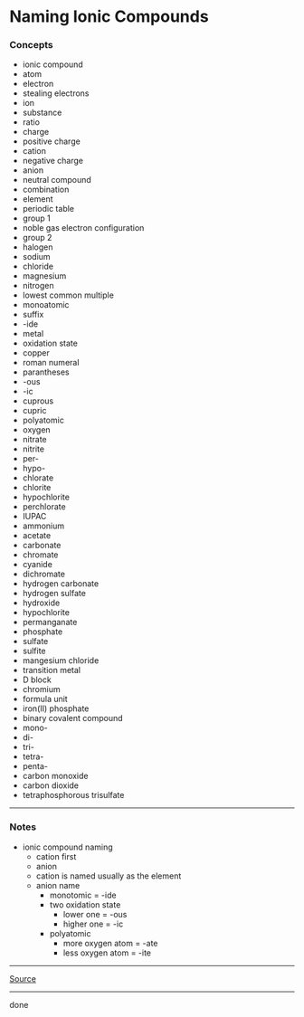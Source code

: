 # Naming Ionic Compounds

### Concepts

- ionic compound
- atom
- electron
- stealing electrons
- ion
- substance
- ratio
- charge
- positive charge
- cation
- negative charge
- anion
- neutral compound
- combination
- element
- periodic table
- group 1
- noble gas electron configuration
- group 2
- halogen
- sodium
- chloride
- magnesium
- nitrogen
- lowest common multiple
- monoatomic
- suffix
- -ide
- metal
- oxidation state
- copper
- roman numeral
- parantheses
- -ous
- -ic
- cuprous
- cupric
- polyatomic
- oxygen
- nitrate
- nitrite
- per-
- hypo-
- chlorate
- chlorite
- hypochlorite
- perchlorate
- IUPAC
- ammonium
- acetate
- carbonate
- chromate
- cyanide
- dichromate
- hydrogen carbonate
- hydrogen sulfate
- hydroxide
- hypochlorite
- permanganate
- phosphate
- sulfate
- sulfite
- mangesium chloride
- transition metal
- D block
- chromium
- formula unit
- iron(II) phosphate
- binary covalent compound
- mono-
- di-
- tri-
- tetra-
- penta-
- carbon monoxide
- carbon dioxide
- tetraphosphorous trisulfate

---

### Notes

- ionic compound naming
    - cation first
    - anion
    - cation is named usually as the element
    - anion name
        - monotomic = -ide
        - two oxidation state
            - lower one = -ous
            - higher one = -ic
        - polyatomic
            - more oxygen atom = -ate
            - less oxygen atom = -ite

---

[Source](https://youtu.be/mKo72RnN37E)

---

done